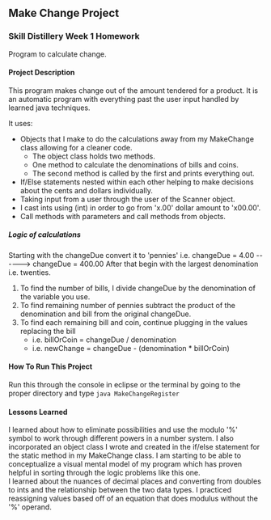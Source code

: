 ## Make Change Project

### Skill Distillery Week 1 Homework

Program to calculate change.

#### Project Description
This program makes change out of the amount tendered for a product.
It is an automatic program with everything past the user input handled by learned java techniques.

It uses: 
* Objects that I make to do the calculations away from my MakeChange class allowing for a cleaner code.
	* The object class holds two methods.
	* One method to calculate the denominations of bills and coins. 
	* The second method is called by the first and prints everything out.
* If/Else statements nested within each other helping to make decisions about the cents and dollars individually.
* Taking input from a user through the user of the Scanner object.
* I cast ints using (int) in order to go from 'x.00' dollar amount to 'x00.00'. 
* Call methods with parameters and call methods from objects.

##### Logic of calculations
Starting with the changeDue convert it to 'pennies' i.e. changeDue  = 4.00 ------> changeDue = 400.00
After that begin with the largest denomination i.e. twenties. 
1. To find the number of bills, I divide changeDue by the denomination of the variable you use.							
2. To find remaining number of pennies subtract the product of the denomination and bill from the original changeDue.  	
3. To find each remaining bill and coin, continue plugging in the values replacing the bill 
	* i.e. billOrCoin  = changeDue / denomination
	* i.e. newChange = changeDue - (denomination * billOrCoin)
									
#### How To Run This Project
Run this through the console in eclipse or the terminal by going to the proper directory and type ```java MakeChangeRegister```


#### Lessons Learned

I learned about how to eliminate possibilities and use the modulo '%' symbol to work through different powers in a number system. 
I also incorporated an object class I wrote and created in the if/else statement for the static method in my MakeChange class.
I am starting to be able to conceptualize a visual mental model of my program which has proven helpful in sorting through the logic 
problems like this one.  
I learned about the nuances of decimal places and converting from doubles to ints and the relationship between the two data types.
I practiced reassigning values based off of an equation that does modulus without the '%' operand.